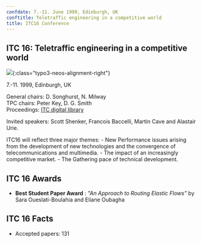 ```yaml
---
confdate: 7.-11. June 1999, Edinburgh, UK
conftitle: Teletraffic engineering in a competitive world
title: ITC16 Conference
---
```


## ITC 16: Teletraffic engineering in a competitive world


![]({{site.baseurl}}/assets/Persistent/itc16.gif){:class="typo3-neos-alignment-right"}

7.-11. 1999, Edinburgh, UK

General chairs: D. Songhurst, N. Milway<br/>
TPC chairs: Peter Key, D. G. Smith<br/>
Proceedings: [ITC digital library](/itc-library/itc16.html)

Invited speakers: Scott Shenker, Francois Baccelli, Martin Cave and Alastair Urie.


ITC16 will reflect three major themes:
\- New Performance issues arising from the development of new technologies and the convergence of telecommunications and multimedia.
\- The impact of an increasingly competitive market.
\- The Gathering pace of technical development.


## ITC 16 Awards

  *  **Best Student Paper Award** : _"An Approach to Routing Elastic Flows"_ by Sara Oueslati-Boulahia and Eliane Oubagha



## ITC 16 Facts

  * Accepted papers: 131

